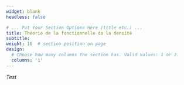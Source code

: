 ```yaml
---
widget: blank
headless: false

# ... Put Your Section Options Here (title etc.) ...
title: Théorie de la fonctionnelle de la densité
subtitle:
weight: 10  # section position on page
design:
  # Choose how many columns the section has. Valid values: 1 or 2.
  columns: '1'
---
```

*Test*